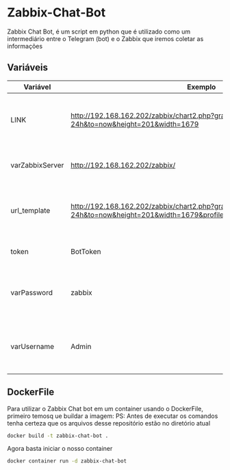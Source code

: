 # Zabbix-Chat-Bot

Zabbix Chat Bot, é um script em python que é utilizado como um intermediário entre o Telegram (bot) e o Zabbix que iremos coletar as informações


## Variáveis

|Variável  | Exemplo |  Descrição |
|--|--|--|
| LINK | http://192.168.162.202/zabbix/chart2.php?graphid={graphid}&from=now-24h&to=now&height=201&width=1679 |IP ou dominio de Acesso ao FrontEnd Do zabbix |
|varZabbixServer | http://192.168.162.202/zabbix/ | IP de Acesso ao FrontEnd Do zabbix|
| url_template | http://192.168.162.202/zabbix/chart2.php?graphid={graphid}&from=now-24h&to=now&height=201&width=1679&profileIdx=web.charts.filter&_=vx2jnxh4 | IP ou dominio de Acesso ao FrontEnd Do zabbix |
| token | BotToken | Token do Bot do Telegram  |
| varPassword | zabbix | Senha do user que tem acesso a API do Zabbix |
| varUsername | Admin | Nome do user que tem acesso a API do Zabbix |

## DockerFile

Para utilizar o Zabbix Chat bot em um container usando o DockerFile, primeiro temosq ue buildar a imagem:
PS: Antes de executar os comandos tenha certeza que os arquivos desse repositório estão no diretório atual

```sh
docker build -t zabbix-chat-bot .
```

Agora basta iniciar o nosso container
```sh
docker container run -d zabbix-chat-bot
```
